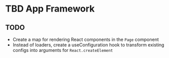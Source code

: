 # TBD App Framework

## TODO

- Create a map for rendering React components in the `Page` component
- Instead of loaders, create a useConfiguration hook to transform existing configs into arguments for `React.createElement`
